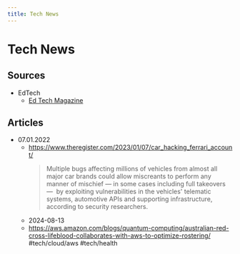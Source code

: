 ```yaml
---
title: Tech News
---
```

# Tech News

## Sources

- EdTech
    - [Ed Tech Magazine](https://edtechmagazine.com/higher/)


## Articles

- 07.01.2022
    - <https://www.theregister.com/2023/01/07/car_hacking_ferrari_account/>
      > Multiple bugs affecting millions of vehicles from almost all major car brands could allow miscreants to perform any manner of mischief — in some cases including full takeovers —  by exploiting vulnerabilities in the vehicles' telematic systems, automotive APIs and supporting infrastructure, according to security researchers.
    - 2024-08-13
    - https://aws.amazon.com/blogs/quantum-computing/australian-red-cross-lifeblood-collaborates-with-aws-to-optimize-rostering/ #tech/cloud/aws #tech/health
